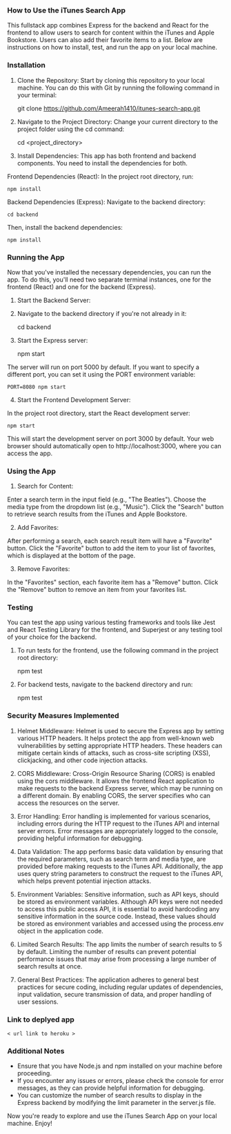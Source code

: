 ### How to Use the iTunes Search App

This fullstack app combines Express for the backend and React for the frontend to allow users to search for content within the iTunes and Apple Bookstore. Users can also add their favorite items to a list. Below are instructions on how to install, test, and run the app on your local machine.

### Installation

1. Clone the Repository: Start by cloning this repository to your local machine. You can do this with Git by running the following command in your terminal:

   git clone https://github.com/Ameerah1410/itunes-search-app.git

2. Navigate to the Project Directory: Change your current directory to the project folder using the cd command:

   cd <project_directory>

3. Install Dependencies: This app has both frontend and backend components. You need to install the dependencies for both.

Frontend Dependencies (React): In the project root directory, run:

    npm install

Backend Dependencies (Express): Navigate to the backend directory:

    cd backend

Then, install the backend dependencies:

    npm install

### Running the App

Now that you've installed the necessary dependencies, you can run the app. To do this, you'll need two separate terminal instances, one for the frontend (React) and one for the backend (Express).

1. Start the Backend Server:

2. Navigate to the backend directory if you're not already in it:

   cd backend

3. Start the Express server:

   npm start

The server will run on port 5000 by default. If you want to specify a different port, you can set it using the PORT environment variable:

    PORT=8080 npm start

4. Start the Frontend Development Server:

In the project root directory, start the React development server:

    npm start

This will start the development server on port 3000 by default. Your web browser should automatically open to http://localhost:3000, where you can access the app.

### Using the App

1. Search for Content:

Enter a search term in the input field (e.g., "The Beatles").
Choose the media type from the dropdown list (e.g., "Music").
Click the "Search" button to retrieve search results from the iTunes and Apple Bookstore.

2. Add Favorites:

After performing a search, each search result item will have a "Favorite" button.
Click the "Favorite" button to add the item to your list of favorites, which is displayed at the bottom of the page.

3. Remove Favorites:

In the "Favorites" section, each favorite item has a "Remove" button.
Click the "Remove" button to remove an item from your favorites list.

### Testing

You can test the app using various testing frameworks and tools like Jest and React Testing Library for the frontend, and Superjest or any testing tool of your choice for the backend.

1. To run tests for the frontend, use the following command in the project root directory:

   npm test

2. For backend tests, navigate to the backend directory and run:

   npm test

### Security Measures Implemented

1. Helmet Middleware:
   Helmet is used to secure the Express app by setting various HTTP headers. It helps protect the app from well-known web vulnerabilities by setting appropriate HTTP headers. These headers can mitigate certain kinds of attacks, such as cross-site scripting (XSS), clickjacking, and other code injection attacks.

2. CORS Middleware:
   Cross-Origin Resource Sharing (CORS) is enabled using the cors middleware. It allows the frontend React application to make requests to the backend Express server, which may be running on a different domain. By enabling CORS, the server specifies who can access the resources on the server.

3. Error Handling:
   Error handling is implemented for various scenarios, including errors during the HTTP request to the iTunes API and internal server errors. Error messages are appropriately logged to the console, providing helpful information for debugging.

4. Data Validation:
   The app performs basic data validation by ensuring that the required parameters, such as search term and media type, are provided before making requests to the iTunes API. Additionally, the app uses query string parameters to construct the request to the iTunes API, which helps prevent potential injection attacks.

5. Environment Variables:
   Sensitive information, such as API keys, should be stored as environment variables. Although API keys were not needed to access this public access API, it is essential to avoid hardcoding any sensitive information in the source code. Instead, these values should be stored as environment variables and accessed using the process.env object in the application code.

6. Limited Search Results:
   The app limits the number of search results to 5 by default. Limiting the number of results can prevent potential performance issues that may arise from processing a large number of search results at once.

7. General Best Practices:
   The application adheres to general best practices for secure coding, including regular updates of dependencies, input validation, secure transmission of data, and proper handling of user sessions.

### Link to deplyed app

    < url link to heroku >

### Additional Notes

- Ensure that you have Node.js and npm installed on your machine before proceeding.
- If you encounter any issues or errors, please check the console for error messages, as they can provide helpful information for debugging.
- You can customize the number of search results to display in the Express backend by modifying the limit parameter in the server.js file.

Now you're ready to explore and use the iTunes Search App on your local machine. Enjoy!
